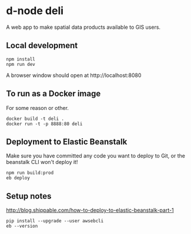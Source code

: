 
d-node deli
============

A web app to make spatial data products available to GIS users.

Local development
-----------------

    npm install
    npm run dev

A browser window should open at http://localhost:8080

To run as a Docker image
------------------------

For some reason or other.

    docker build -t deli . 
    docker run -t -p 8888:80 deli

Deployment to Elastic Beanstalk
-------------------------------

Make sure you have committed any code you want to deploy to Git, or the beanstalk CLI won't deploy it!

    npm run build:prod
    eb deploy
    
Setup notes
-----------
http://blog.shippable.com/how-to-deploy-to-elastic-beanstalk-part-1

    pip install --upgrade --user awsebcli
    eb --version 
